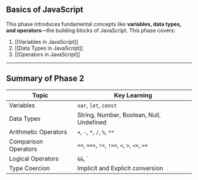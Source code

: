 ## Basics of JavaScript
This phase introduces fundamental concepts like **variables, data types, and operators**—the building blocks of JavaScript.
This phase covers:
1. [[Variables in JavaScript]]
2. [[Data Types in JavaScript]]
3. [[Operators in JavaScript]]
---
## Summary of Phase 2

| Topic                | Key Learning                                   |
| -------------------- | ---------------------------------------------- |
| Variables            | `var`, `let`, `const`                          |
| Data Types           | String, Number, Boolean, Null, Undefined       |
| Arithmetic Operators | `+`, `-`, `*`, `/`, `%`, `**`                  |
| Comparison Operators | `==`, `===`, `!=`, `!==`, `<`, `>`, `<=`, `>=` |
| Logical Operators    | `&&`, `                                        |
| Type Coercion        | Implicit and Explicit conversion               |
